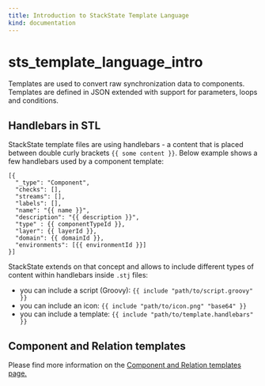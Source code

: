 ```yaml
---
title: Introduction to StackState Template Language
kind: documentation
---
```


# sts\_template\_language\_intro

Templates are used to convert raw synchronization data to components. Templates are defined in JSON extended with support for parameters, loops and conditions.

## Handlebars in STL

StackState template files are using handlebars - a content that is placed between double curly brackets `{{ some content }}`. Below example shows a few handlebars used by a component template:

```text
[{
  "_type": "Component",
  "checks": [],
  "streams": [],
  "labels": [],
  "name": "{{ name }}",
  "description": "{{ description }}",
  "type" : {{ componentTypeId }},
  "layer": {{ layerId }},
  "domain": {{ domainId }},
  "environments": [{{ environmentId }}]
}]
```

StackState extends on that concept and allows to include different types of content within handlebars inside `.stj` files:

* you can include a script \(Groovy\): `{{ include "path/to/script.groovy" }}`
* you can include an icon: `{{ include "path/to/icon.png" "base64" }}`
* you can include a template: `{{ include "path/to/template.handlebars" }}`

## Component and Relation templates

Please find more information on the [Component and Relation templates page.](https://github.com/mpvvliet/stackstate-docs/tree/0f69067c340456b272cfe50e249f4f4ee680f8d9/concepts/component_and_relation_templates/README.md)

